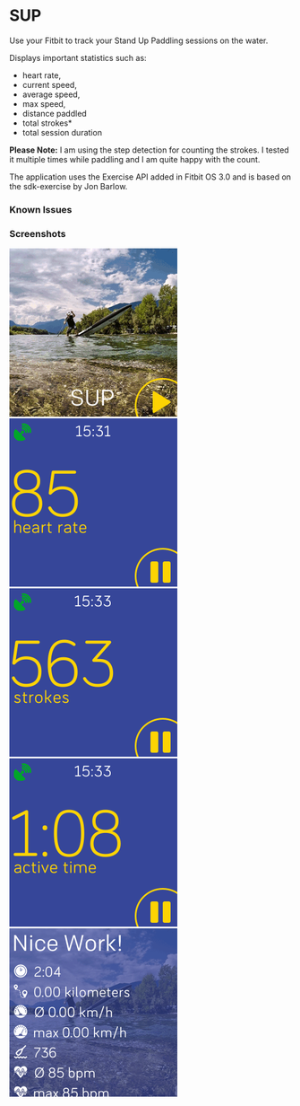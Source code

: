 # SUP

Use your Fitbit to track your Stand Up Paddling sessions on the water.

Displays important statistics such as:
- heart rate,
- current speed,
- average speed,
- max speed,
- distance paddled
- total strokes*
- total session duration

**Please Note:**
I am using the step detection for counting the strokes. I tested it multiple times while paddling and I am quite happy with the count.

The application uses the Exercise API added in Fitbit OS 3.0 and is based on the sdk-exercise by Jon Barlow.

### Known Issues

### Screenshots
![screenshot](/screenshots/versa-1.png)
![screenshot](/screenshots/versa-2.png)
![screenshot](/screenshots/versa-3.png)
![screenshot](/screenshots/versa-4.png)
![screenshot](/screenshots/versa-5.png)

